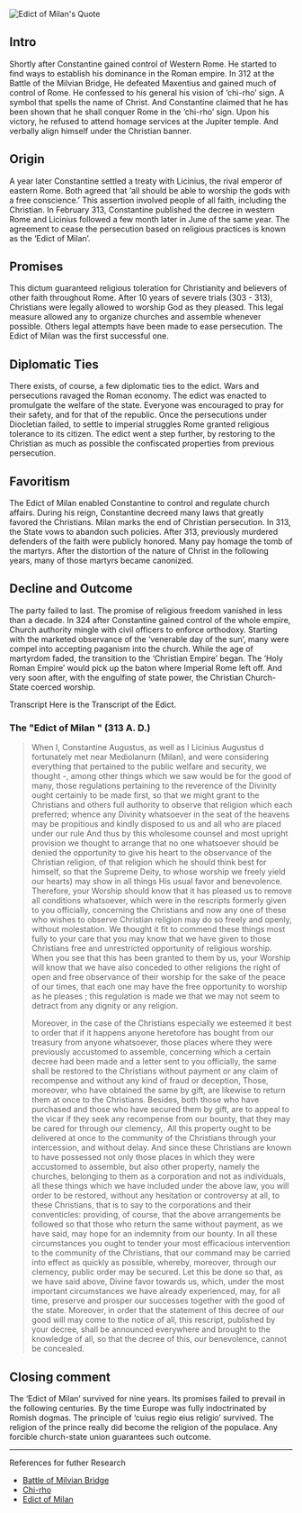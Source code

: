 <!--properties
title=Edict of Milan
id=vmFAeu7NF9
authorKey=wendly
image=https://inquisitionreturns.com/img/edict_of_milan.jpg
publish=true
summary=The ‘Edict of Milan’ survived for nine years. Its promises failed to prevail in the following centuries. This legal measure allowed any to organize churches and assemble whenever possible. By the time Europe was fully indoctrinated by Romish dogmas. The principle of ‘cuius regio eius religio’  survived. The religion of the prince really did become the religion of the populace.
created=Fri Apr 22 2016 08:18:44 GMT+0300 (EEST)
publishDate=Fri Apr 22 2016 08:18:44 GMT+0300 (EEST)
updated=Mon Mar 06 2017 01:02:16 GMT+0200 (EET)
searches=
-->

![Edict of Milan's Quote](https://inquisitionreturns.com/img/edict_of_milan.jpg)
## Intro
Shortly after Constantine gained control of Western Rome. He started to find ways to establish his dominance in the Roman empire. In 312 at the Battle of the Milvian Bridge, He defeated Maxentius and gained much of control of Rome. He confessed to his general his vision of ‘chi-rho’ sign. A symbol that spells the name of Christ. And Constantine claimed that he has been shown that he shall conquer Rome in the ‘chi-rho’ sign. Upon his victory, he refused to attend homage services at the Jupiter temple. And verbally align himself under the Christian banner.

## Origin
A year later Constantine settled a treaty with Licinius, the rival emperor of eastern Rome. Both agreed that ‘all should be able to worship the gods with a free conscience.’ This assertion involved people of all faith, including the Christian. In February 313, Constantine published the decree in western Rome and Licinius followed a few month later in June of the same year. The agreement to cease the persecution based on religious practices is known as the ‘Edict of Milan’.

## Promises
This dictum guaranteed religious toleration for Christianity and believers of other faith throughout Rome. After 10 years of severe trials (303 - 313), Christians were legally allowed to worship God as they pleased. This legal measure allowed any to organize churches and assemble whenever possible. Others legal attempts have been made to ease persecution. The Edict of Milan was the first successful one.

## Diplomatic Ties
There exists, of course, a few diplomatic ties to the edict. Wars and persecutions ravaged the Roman economy. The edict was enacted to promulgate the welfare of the state. Everyone was encouraged to pray for their safety, and for that of the republic. Once the persecutions under Diocletian failed, to settle to imperial struggles Rome granted religious tolerance to its citizen. The edict went a step further, by restoring to the Christian as much as possible the confiscated properties from previous persecution. 

## Favoritism
The Edict of Milan enabled Constantine to control and regulate church affairs. During his reign, Constantine decreed many laws that greatly favored the Christians. Milan marks the end of Christian persecution. In 313, the State vows to abandon such policies. After 313, previously murdered defenders of the faith were publicly honored. Many pay homage the tomb of the martyrs. After the distortion of the nature of Christ in the following years, many of those martyrs became canonized.

## Decline and Outcome
The party failed to last. The promise of religious freedom vanished in less than a decade. In 324 after Constantine gained control of the whole empire, Church authority mingle with civil officers to enforce orthodoxy. Starting with the marketed observance of the ‘venerable day of the sun’, many were compel into accepting paganism into the church. While the age of martyrdom faded, the transition to the ‘Christian Empire’ began. The ‘Holy Roman Empire’ would pick up the baton where Imperial Rome left off. And very soon after, with the engulfing of state power, the Christian Church-State coerced worship.

Transcript
Here is the Transcript of the Edict.

### The "Edict of Milan " (313 A. D.)
> When I, Constantine Augustus, as well as I Licinius Augustus d fortunately met near Mediolanurn (Milan), and were considering everything that pertained to the public welfare and security, we thought -, among other things which we saw would be for the good of many, those regulations pertaining to the reverence of the Divinity ought certainly to be made first, so that we might grant to the Christians and others full authority to observe that religion which each preferred; whence any Divinity whatsoever in the seat of the heavens may be propitious and kindly disposed to us and all who are placed under our rule And thus by this wholesome counsel and most upright provision we thought to arrange that no one whatsoever should be denied the opportunity to give his heart to the observance of the Christian religion, of that religion which he should think best for himself, so that the Supreme Deity, to whose worship we freely yield our hearts) may show in all things His usual favor and benevolence. Therefore, your Worship should know that it has pleased us to remove all conditions whatsoever, which were in the rescripts formerly given to you officially, concerning the Christians and now any one of these who wishes to observe Christian religion may do so freely and openly, without molestation. We thought it fit to commend these things most fully to your care that you may know that we have given to those Christians free and unrestricted opportunity of religious worship. When you see that this has been granted to them by us, your Worship will know that we have also conceded to other religions the right of open and free observance of their worship for the sake of the peace of our times, that each one may have the free opportunity to worship as he pleases ; this regulation is made we that we may not seem to detract from any dignity or any religion.
>
> Moreover, in the case of the Christians especially we esteemed it best to order that if it happens anyone heretofore has bought from our treasury from anyone whatsoever, those places where they were previously accustomed to assemble, concerning which a certain decree had been made and a letter sent to you officially, the same shall be restored to the Christians without payment or any claim of recompense and without any kind of fraud or deception, Those, moreover, who have obtained the same by gift, are likewise to return them at once to the Christians. Besides, both those who have purchased and those who have secured them by gift, are to appeal to the vicar if they seek any recompense from our bounty, that they may be cared for through our clemency,. All this property ought to be delivered at once to the community of the Christians through your intercession, and without delay. And since these Christians are known to have possessed not only those places in which they were accustomed to assemble, but also other property, namely the churches, belonging to them as a corporation and not as individuals, all these things which we have included under the above law, you will order to be restored, without any hesitation or controversy at all, to these Christians, that is to say to the corporations and their conventicles: providing, of course, that the above arrangements be followed so that those who return the same without payment, as we have said, may hope for an indemnity from our bounty. In all these circumstances you ought to tender your most efficacious intervention to the community of the Christians, that our command may be carried into effect as quickly as possible, whereby, moreover, through our clemency, public order may be secured. Let this be done so that, as we have said above, Divine favor towards us, which, under the most important circumstances we have already experienced, may, for all time, preserve and prosper our successes together with the good of the state. Moreover, in order that the statement of this decree of our good will may come to the notice of all, this rescript, published by your decree, shall be announced everywhere and brought to the knowledge of all, so that the decree of this, our benevolence, cannot be concealed.

## Closing comment
The ‘Edict of Milan’ survived for nine years. Its promises failed to prevail in the following centuries. By the time Europe was fully indoctrinated by Romish dogmas. The principle of ‘cuius regio eius religio’  survived. The religion of the prince really did become the religion of the populace. Any forcible church-state union guarantees such outcome.

---
References for futher Research
* [Battle of Milvian Bridge](https://www.google.com/#q=Battle+of+the+Milvian+Bridge)
* [Chi-rho](https://www.google.com/#q=chi+rho)
* [Edict of Milan](https://www.google.com/#q=edict+of+milan)

